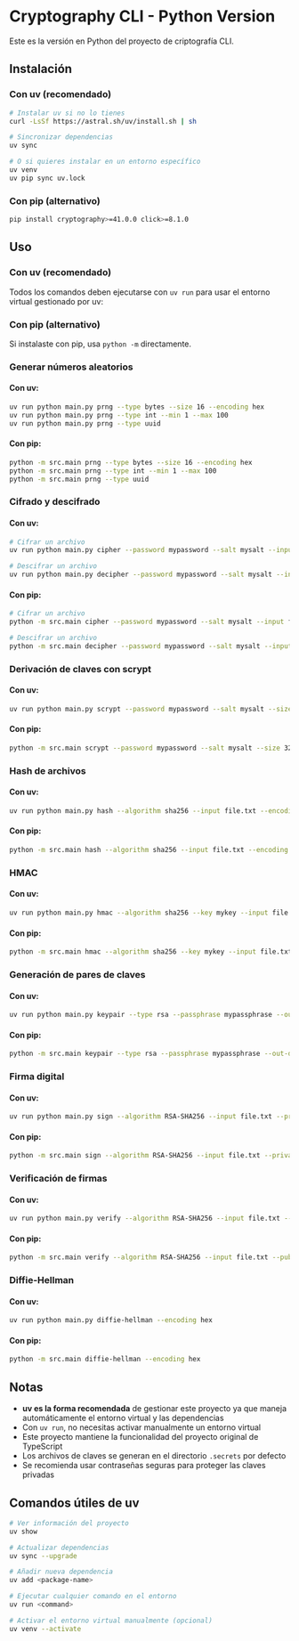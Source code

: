 # Cryptography CLI - Python Version

Este es la versión en Python del proyecto de criptografía CLI.

## Instalación

### Con uv (recomendado)
```bash
# Instalar uv si no lo tienes
curl -LsSf https://astral.sh/uv/install.sh | sh

# Sincronizar dependencias
uv sync

# O si quieres instalar en un entorno específico
uv venv
uv pip sync uv.lock
```

### Con pip (alternativo)
```bash
pip install cryptography>=41.0.0 click>=8.1.0
```

## Uso

### Con uv (recomendado)
Todos los comandos deben ejecutarse con `uv run` para usar el entorno virtual gestionado por uv:

### Con pip (alternativo)
Si instalaste con pip, usa `python -m` directamente.

### Generar números aleatorios
#### Con uv:
```bash
uv run python main.py prng --type bytes --size 16 --encoding hex
uv run python main.py prng --type int --min 1 --max 100
uv run python main.py prng --type uuid
```

#### Con pip:
```bash
python -m src.main prng --type bytes --size 16 --encoding hex
python -m src.main prng --type int --min 1 --max 100
python -m src.main prng --type uuid
```

### Cifrado y descifrado
#### Con uv:
```bash
# Cifrar un archivo
uv run python main.py cipher --password mypassword --salt mysalt --input file.txt --output file.enc

# Descifrar un archivo
uv run python main.py decipher --password mypassword --salt mysalt --input file.enc --output file_decrypted.txt
```

#### Con pip:
```bash
# Cifrar un archivo
python -m src.main cipher --password mypassword --salt mysalt --input file.txt --output file.enc

# Descifrar un archivo
python -m src.main decipher --password mypassword --salt mysalt --input file.enc --output file_decrypted.txt
```

### Derivación de claves con scrypt
#### Con uv:
```bash
uv run python main.py scrypt --password mypassword --salt mysalt --size 32 --encoding hex
```

#### Con pip:
```bash
python -m src.main scrypt --password mypassword --salt mysalt --size 32 --encoding hex
```

### Hash de archivos
#### Con uv:
```bash
uv run python main.py hash --algorithm sha256 --input file.txt --encoding hex
```

#### Con pip:
```bash
python -m src.main hash --algorithm sha256 --input file.txt --encoding hex
```

### HMAC
#### Con uv:
```bash
uv run python main.py hmac --algorithm sha256 --key mykey --input file.txt --encoding hex
```

#### Con pip:
```bash
python -m src.main hmac --algorithm sha256 --key mykey --input file.txt --encoding hex
```

### Generación de pares de claves
#### Con uv:
```bash
uv run python main.py keypair --type rsa --passphrase mypassphrase --out-dir ./keys --modulus-length 2048
```

#### Con pip:
```bash
python -m src.main keypair --type rsa --passphrase mypassphrase --out-dir ./keys --modulus-length 2048
```

### Firma digital
#### Con uv:
```bash
uv run python main.py sign --algorithm RSA-SHA256 --input file.txt --private-key ./keys/private.pem --passphrase mypassphrase --encoding hex
```

#### Con pip:
```bash
python -m src.main sign --algorithm RSA-SHA256 --input file.txt --private-key ./keys/private.pem --passphrase mypassphrase --encoding hex
```

### Verificación de firmas
#### Con uv:
```bash
uv run python main.py verify --algorithm RSA-SHA256 --input file.txt --public-key ./keys/public.pem --signature <signature_hex> --signature-encoding hex
```

#### Con pip:
```bash
python -m src.main verify --algorithm RSA-SHA256 --input file.txt --public-key ./keys/public.pem --signature <signature_hex> --signature-encoding hex
```

### Diffie-Hellman
#### Con uv:
```bash
uv run python main.py diffie-hellman --encoding hex
```

#### Con pip:
```bash
python -m src.main diffie-hellman --encoding hex
```

## Notas

- **uv es la forma recomendada** de gestionar este proyecto ya que maneja automáticamente el entorno virtual y las dependencias
- Con `uv run`, no necesitas activar manualmente un entorno virtual
- Este proyecto mantiene la funcionalidad del proyecto original de TypeScript
- Los archivos de claves se generan en el directorio `.secrets` por defecto
- Se recomienda usar contraseñas seguras para proteger las claves privadas

## Comandos útiles de uv

```bash
# Ver información del proyecto
uv show

# Actualizar dependencias
uv sync --upgrade

# Añadir nueva dependencia
uv add <package-name>

# Ejecutar cualquier comando en el entorno
uv run <command>

# Activar el entorno virtual manualmente (opcional)
uv venv --activate
```